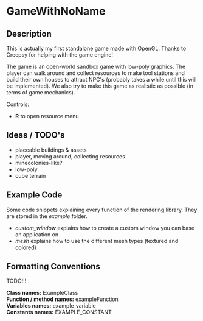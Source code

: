# GameWithNoName

## Description

This is actually my first standalone game made with OpenGL. Thanks to Creepsy for helping with the game engine!

The game is an open-world sandbox game with low-poly graphics. The player can walk around and collect resources to make tool stations and build their own houses to attract NPC's (probably takes a while until this will be implemented).
We also try to make this game as realistic as possible (in terms of game mechanics).

Controls:
- **R** to open resource menu

## Ideas / TODO's

- placeable buildings & assets
- player, moving around, collecting resources
- minecolonies-like?
- low-poly
- cube terrain

## Example Code

Some code snippets explaining every function of the rendering library. They are stored in the *example* folder.  
- *custom_window* explains how to create a custom window you can base an application on
- *mesh* explains how to use the different mesh types (textured and colored)

## Formatting Conventions

TODO!!!

**Class names:** ExampleClass  
**Function / method names:** exampleFunction  
**Variables names:** example_variable  
**Constants names:** EXAMPLE_CONSTANT  